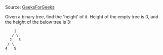 Source: [GeeksForGeeks](http://www.geeksforgeeks.org/write-a-c-program-to-find-the-maximum-depth-or-height-of-a-tree/)

Given a binary tree, find the 'height' of it. Height of the empty tree is 0, and the height of the below tree is 3:

```
    1
   / \
  2   3
 / \
4   5
```

